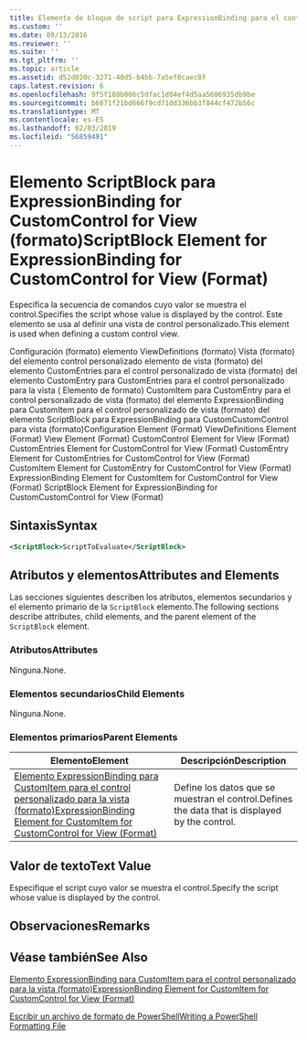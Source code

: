 ```yaml
---
title: Elemento de bloque de script para ExpressionBinding para el control personalizado para la vista (formato) | Microsoft Docs
ms.custom: ''
ms.date: 09/13/2016
ms.reviewer: ''
ms.suite: ''
ms.tgt_pltfrm: ''
ms.topic: article
ms.assetid: d52d020c-3271-40d5-b4bb-7a5ef0caec8f
caps.latest.revision: 6
ms.openlocfilehash: 9f5f188b006c5dfac1d04ef4d5aa5606935db9be
ms.sourcegitcommit: b6871f21bd666f9cd71dd336bb3f844cf472b56c
ms.translationtype: MT
ms.contentlocale: es-ES
ms.lasthandoff: 02/03/2019
ms.locfileid: "56859491"
---
```

# <a name="scriptblock-element-for-expressionbinding-for-customcontrol-for-view-format"></a><span data-ttu-id="37580-102">Elemento ScriptBlock para ExpressionBinding for CustomControl for View (formato)</span><span class="sxs-lookup"><span data-stu-id="37580-102">ScriptBlock Element for ExpressionBinding for CustomControl for View (Format)</span></span>

<span data-ttu-id="37580-103">Especifica la secuencia de comandos cuyo valor se muestra el control.</span><span class="sxs-lookup"><span data-stu-id="37580-103">Specifies the script whose value is displayed by the control.</span></span> <span data-ttu-id="37580-104">Este elemento se usa al definir una vista de control personalizado.</span><span class="sxs-lookup"><span data-stu-id="37580-104">This element is used when defining a custom control view.</span></span>

<span data-ttu-id="37580-105">Configuración (formato) elemento ViewDefinitions (formato) Vista (formato) del elemento control personalizado elemento de vista (formato) del elemento CustomEntries para el control personalizado de vista (formato) del elemento CustomEntry para CustomEntries para el control personalizado para la vista ( Elemento de formato) CustomItem para CustomEntry para el control personalizado de vista (formato) del elemento ExpressionBinding para CustomItem para el control personalizado de vista (formato) del elemento ScriptBlock para ExpressionBinding para CustomCustomControl para vista (formato)</span><span class="sxs-lookup"><span data-stu-id="37580-105">Configuration Element (Format) ViewDefinitions Element (Format) View Element (Format) CustomControl Element for View (Format) CustomEntries Element for CustomControl for View (Format) CustomEntry Element for CustomEntries for CustomControl for View (Format) CustomItem Element for CustomEntry for CustomControl for View (Format) ExpressionBinding Element for CustomItem for CustomControl for View (Format) ScriptBlock Element for ExpressionBinding for CustomCustomControl for View (Format)</span></span>

## <a name="syntax"></a><span data-ttu-id="37580-106">Sintaxis</span><span class="sxs-lookup"><span data-stu-id="37580-106">Syntax</span></span>

```xml
<ScriptBlock>ScriptToEvaluate</ScriptBlock>
```

## <a name="attributes-and-elements"></a><span data-ttu-id="37580-107">Atributos y elementos</span><span class="sxs-lookup"><span data-stu-id="37580-107">Attributes and Elements</span></span>

<span data-ttu-id="37580-108">Las secciones siguientes describen los atributos, elementos secundarios y el elemento primario de la `ScriptBlock` elemento.</span><span class="sxs-lookup"><span data-stu-id="37580-108">The following sections describe attributes, child elements, and the parent element of the `ScriptBlock` element.</span></span>

### <a name="attributes"></a><span data-ttu-id="37580-109">Atributos</span><span class="sxs-lookup"><span data-stu-id="37580-109">Attributes</span></span>

<span data-ttu-id="37580-110">Ninguna.</span><span class="sxs-lookup"><span data-stu-id="37580-110">None.</span></span>

### <a name="child-elements"></a><span data-ttu-id="37580-111">Elementos secundarios</span><span class="sxs-lookup"><span data-stu-id="37580-111">Child Elements</span></span>

<span data-ttu-id="37580-112">Ninguna.</span><span class="sxs-lookup"><span data-stu-id="37580-112">None.</span></span>

### <a name="parent-elements"></a><span data-ttu-id="37580-113">Elementos primarios</span><span class="sxs-lookup"><span data-stu-id="37580-113">Parent Elements</span></span>

|<span data-ttu-id="37580-114">Elemento</span><span class="sxs-lookup"><span data-stu-id="37580-114">Element</span></span>|<span data-ttu-id="37580-115">Descripción</span><span class="sxs-lookup"><span data-stu-id="37580-115">Description</span></span>|
|-------------|-----------------|
|[<span data-ttu-id="37580-116">Elemento ExpressionBinding para CustomItem para el control personalizado para la vista (formato)</span><span class="sxs-lookup"><span data-stu-id="37580-116">ExpressionBinding Element for CustomItem for CustomControl for View (Format)</span></span>](./expressionbinding-element-for-customitem-for-customcontrol-for-view-format.md)|<span data-ttu-id="37580-117">Define los datos que se muestran el control.</span><span class="sxs-lookup"><span data-stu-id="37580-117">Defines the data that is displayed by the control.</span></span>|

## <a name="text-value"></a><span data-ttu-id="37580-118">Valor de texto</span><span class="sxs-lookup"><span data-stu-id="37580-118">Text Value</span></span>

<span data-ttu-id="37580-119">Especifique el script cuyo valor se muestra el control.</span><span class="sxs-lookup"><span data-stu-id="37580-119">Specify the script whose value is displayed by the control.</span></span>

## <a name="remarks"></a><span data-ttu-id="37580-120">Observaciones</span><span class="sxs-lookup"><span data-stu-id="37580-120">Remarks</span></span>

## <a name="see-also"></a><span data-ttu-id="37580-121">Véase también</span><span class="sxs-lookup"><span data-stu-id="37580-121">See Also</span></span>

[<span data-ttu-id="37580-122">Elemento ExpressionBinding para CustomItem para el control personalizado para la vista (formato)</span><span class="sxs-lookup"><span data-stu-id="37580-122">ExpressionBinding Element for CustomItem for CustomControl for View (Format)</span></span>](./expressionbinding-element-for-customitem-for-customcontrol-for-view-format.md)

[<span data-ttu-id="37580-123">Escribir un archivo de formato de PowerShell</span><span class="sxs-lookup"><span data-stu-id="37580-123">Writing a PowerShell Formatting File</span></span>](./writing-a-powershell-formatting-file.md)
